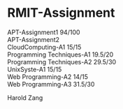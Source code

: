 # RMIT-Assignment
APT-Assignment1             94/100</br>
APT-Assignment2             </br>
CloudComputing-A1           15/15</br>
Programming Techniques-A1   19.5/20</br>
Programming Techniques-A2   29.5/30</br>
UnixSyste-A1                15/15</br>
Web Programming-A2          14/15</br>
Web Programming-A3          31.5/30</br>

Harold Zang
